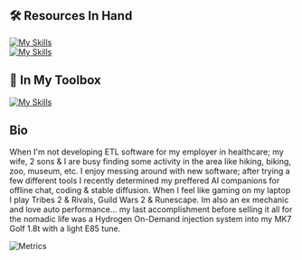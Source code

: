 ## 🛠️ Resources In Hand

[![My Skills](https://skillicons.dev/icons?i=go,postgres,bash,html,css,js,wasm)](https://skillicons.dev)<br>
[![My Skills](https://skillicons.dev/icons?i=bootstrap,git,cloudflare,docker,gcp,vscode)](https://skillicons.dev)

## 🧰 In My Toolbox

[![My Skills](https://skillicons.dev/icons?i=python,sass,jquery,django,php,mysql,wordpress)](https://skillicons.dev)

## Bio

When I'm not developing ETL software for my employer in healthcare; my wife, 2 sons & I are busy finding some activity in the area like hiking, biking, zoo, museum, etc. I enjoy messing around with new software; after trying a few different tools I recently determined my preffered AI companions for offline chat, coding & stable diffusion. When I feel like gaming on my laptop I play Tribes 2 & Rivals, Guild Wars 2 & Runescape. Im also an ex mechanic and love auto performance... my last accomplishment before selling it all for the nomadic life was a Hydrogen On-Demand injection system into my MK7 Golf 1.8t with a light E85 tune.

<!--Check out some **other software**...
- 💡 that [I'm interested in trying](https://github.com/stars/JonVojtush/lists/interests).
- ✅ that [I'm using](https://github.com/stars/JonVojtush/lists/using).
- 🗂️ that [I've tried & may revisit](https://github.com/stars/JonVojtush/lists/archives).
- 🧾 in [curated lists](https://github.com/stars/JonVojtush/lists/curated-lists).-->

![Metrics](https://metrics.lecoq.io/JonVojtush?template=classic&repositories.batch=&repositories.affiliations=&users.ignored=&commits.authoring=&base.header=0&base.activity=0&base.community=0&base.repositories=0&base.metadata=0&languages=1&isocalendar=1&sponsors=1&lines=1&starlists=1&achievements=1&projects=1&introduction=1&steam=1&base=header%2C%20activity%2C%20community%2C%20repositories%2C%20metadata&base.indepth=false&base.hireable=false&base.skip=false&isocalendar=false&isocalendar.duration=half-year&languages=false&languages.limit=10&languages.threshold=0%25&languages.other=false&languages.sections=most-used&languages.details=percentage&languages.indepth=false&languages.analysis.timeout=15&languages.analysis.timeout.repositories=7.5&languages.categories=markup%2C%20programming&languages.recent.categories=markup%2C%20programming&languages.recent.load=300&languages.recent.days=14&lines=false&lines.sections=repositories&lines.repositories.limit=10&lines.history.limit=10&lines.delay=0&sponsors=false&sponsors.sections=goal%2C%20list%2C%20about&sponsors.past=true&sponsors.size=24&sponsors.title=Support%20Me%20%E2%9C%8C%F0%9F%8F%BD&starlists=false&starlists.limit=5&starlists.limit.repositories=0&starlists.languages=false&starlists.limit.languages=8&starlists.shuffle.repositories=false&achievements=false&achievements.threshold=X&achievements.secrets=true&achievements.display=detailed&achievements.limit=10&projects=false&projects.limit=5&projects.descriptions=true&introduction=false&introduction.title=true&steam=false&steam.sections=player%2C%20most-played&steam.user=jvojtushjr&steam.games.limit=3&steam.recent.games.limit=0&steam.achievements.limit=0&steam.playtime.threshold=0&config.timezone=America%2FNew_York&config.twemoji=true&config.octicon=true)

<!-- Playground: https://metrics.lecoq.io-->